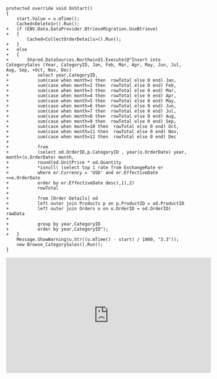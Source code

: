 ﻿```csdiff
protected override void OnStart()
{
    start.Value = u.mTime();
    Cached<Delete1>().Run();
+   if (ENV.Data.DataProvider.BtrieveMigration.UseBtrieve)
+   {
        Cached<CollectOrderDetails>().Run();
+   }
+   else
+   {
+       Shared.DataSources.Northwind1.Execute(@"Insert into CategorySales (Year, CategoryID, Jan, Feb, Mar, Apr, May, Jun, Jul, Aug, Sep, +Oct, Nov, Dec) 
+           select year,CategoryID,
+           sum(case when month=1 then  rowTotal else 0 end) Jan,
+           sum(case when month=2 then  rowTotal else 0 end) Feb,
+           sum(case when month=3 then  rowTotal else 0 end) Mar,
+           sum(case when month=4 then  rowTotal else 0 end) Apr,
+           sum(case when month=5 then  rowTotal else 0 end) May,
+           sum(case when month=6 then  rowTotal else 0 end) Jun,
+           sum(case when month=7 then  rowTotal else 0 end) Jul,
+           sum(case when month=8 then  rowTotal else 0 end) Aug,
+           sum(case when month=9 then  rowTotal else 0 end) Sep,
+           sum(case when month=10 then  rowTotal else 0 end) Oct,
+           sum(case when month=11 then  rowTotal else 0 end) Nov,
+           sum(case when month=12 then  rowTotal else 0 end) Dec
+
+           from
+           (select od.OrderID,p.CategoryID , year(o.OrderDate) year, month+(o.OrderDate) month,
+           round(od.UnitPrice * od.Quantity
+           *isnull( (select top 1 rate from ExchangeRate er 
+           where er.Currency = 'USD' and er.EffectiveDate <=o.OrderDate
+           order by er.EffectiveDate desc),1),2)
+           rowTotal
+
+           from [Order Details] od 
+           left outer join Products p on p.ProductID = od.ProductID
+           left outer join Orders o on o.OrderID = od.OrderID) rawData
+
+           group by year,CategoryID
+           order by year,CategoryID");
+   }
    Message.ShowWarning(u.Str((u.mTime() - start) / 1000, "3.3"));
    new Browse_CategorySales().Run();
}
```

<iframe width="560" height="315" src="https://www.youtube.com/embed/T98mpFur26s?list=PL1DEQjXG2xnLgvHTh1MJvWScqgyqvsxSu" frameborder="0" allowfullscreen></iframe>